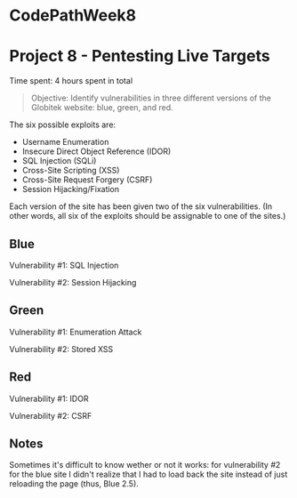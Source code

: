 # CodePathWeek8
# Project 8 - Pentesting Live Targets

Time spent: 4 hours spent in total

> Objective: Identify vulnerabilities in three different versions of the Globitek website: blue, green, and red.

The six possible exploits are:
* Username Enumeration
* Insecure Direct Object Reference (IDOR)
* SQL Injection (SQLi)
* Cross-Site Scripting (XSS)
* Cross-Site Request Forgery (CSRF)
* Session Hijacking/Fixation

Each version of the site has been given two of the six vulnerabilities. (In other words, all six of the exploits should be assignable to one of the sites.)

## Blue

Vulnerability #1: SQL Injection

Vulnerability #2: Session Hijacking


## Green

Vulnerability #1: Enumeration Attack

Vulnerability #2: Stored XSS


## Red

Vulnerability #1: IDOR

Vulnerability #2: CSRF


## Notes

Sometimes it's difficult to know wether or not it works: for vulnerability #2 for the blue site I didn't realize that I had to load back the site instead of just reloading the page (thus, Blue 2.5).
